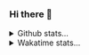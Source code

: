 ### Hi there 👋
<details>
  <summary>Github stats...</summary>
  <p align="center">
    <img src="https://github-readme-stats.vercel.app/api?username=IkBenOlie5&show_icons=true&theme=tokyonight" />
  </p>
 </details>
<details>
  <summary>Wakatime stats...</summary>
  <p align="center">
    <a href="https://wakatime.com/@IkBenOlie5"/><img src="https://wakatime.com/share/@IkBenOlie5/f72ed030-e53d-4ab1-926a-47fbc2196d3a.svg" height=300/><a/>
  </p>
 </details>
